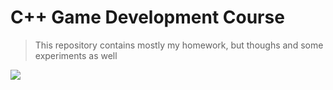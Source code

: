# C++ Game Development Course

> This repository contains mostly my homework, but thoughs and some experiments as well

<img src="http://mranderson:8111/app/rest/builds/buildType:(id:CppGamedevCourse_Build)/statusIcon"/>
